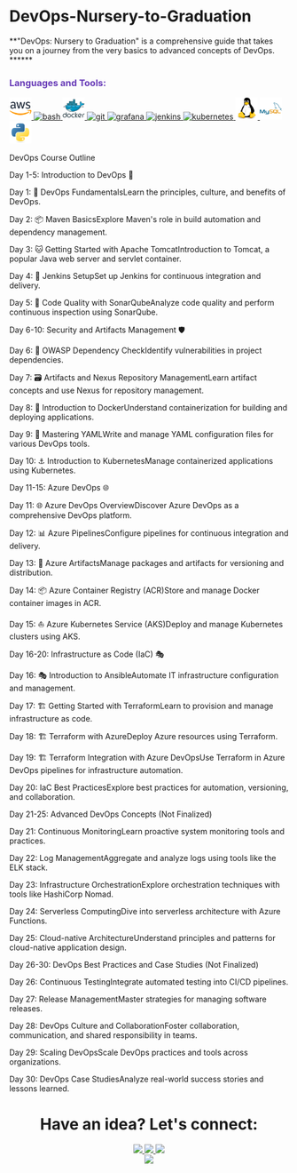 # DevOps-Nursery-to-Graduation
**"DevOps: Nursery to Graduation" is a comprehensive guide that takes you on a journey from the very basics to advanced concepts of DevOps. ******
  <h3 align="left" style="color: #673AB7;">Languages and Tools:</h3>
<p align="left">
  <a href="https://aws.amazon.com" target="_blank" rel="noreferrer"> 
    <img src="https://raw.githubusercontent.com/devicons/devicon/master/icons/amazonwebservices/amazonwebservices-original-wordmark.svg" alt="aws" width="40" height="40"/> 
  </a> 
  <a href="https://www.gnu.org/software/bash/" target="_blank" rel="noreferrer"> 
    <img src="https://www.vectorlogo.zone/logos/gnu_bash/gnu_bash-icon.svg" alt="bash" width="40" height="40"/> 
  </a> 
  <a href="https://www.docker.com/" target="_blank" rel="noreferrer"> 
    <img src="https://raw.githubusercontent.com/devicons/devicon/master/icons/docker/docker-original-wordmark.svg" alt="docker" width="40" height="40"/> 
  </a> 
  <a href="https://git-scm.com/" target="_blank" rel="noreferrer"> 
    <img src="https://www.vectorlogo.zone/logos/git-scm/git-scm-icon.svg" alt="git" width="40" height="40"/> 
  </a> 
  <a href="https://grafana.com" target="_blank" rel="noreferrer"> 
    <img src="https://www.vectorlogo.zone/logos/grafana/grafana-icon.svg" alt="grafana" width="40" height="40"/> 
  </a> 
  <a href="https://www.jenkins.io" target="_blank" rel="noreferrer"> 
    <img src="https://www.vectorlogo.zone/logos/jenkins/jenkins-icon.svg" alt="jenkins" width="40" height="40"/> 
  </a> 
  <a href="https://kubernetes.io" target="_blank" rel="noreferrer"> 
    <img src="https://www.vectorlogo.zone/logos/kubernetes/kubernetes-icon.svg" alt="kubernetes" width="40" height="40"/> 
  </a> 
  <a href="https://www.linux.org/" target="_blank" rel="noreferrer"> 
    <img src="https://raw.githubusercontent.com/devicons/devicon/master/icons/linux/linux-original.svg" alt="linux" width="40" height="40"/> 
  </a> 
  <a href="https://www.mysql.com/" target="_blank" rel="noreferrer"> 
    <img src="https://raw.githubusercontent.com/devicons/devicon/master/icons/mysql/mysql-original-wordmark.svg" alt="mysql" width="40" height="40"/> 
  </a> 
  <a href="https://www.python.org" target="_blank" rel="noreferrer"> 
    <img src="https://raw.githubusercontent.com/devicons/devicon/master/icons/python/python-original.svg" alt="python" width="40" height="40"/> 
  </a> 
</p>
DevOps Course Outline

Day 1-5: Introduction to DevOps 🔄

Day 1: 🔄 DevOps FundamentalsLearn the principles, culture, and benefits of DevOps.

Day 2: 📦 Maven BasicsExplore Maven's role in build automation and dependency management.

Day 3: 🐱 Getting Started with Apache TomcatIntroduction to Tomcat, a popular Java web server and servlet container.

Day 4: 🚀 Jenkins SetupSet up Jenkins for continuous integration and delivery.

Day 5: 🎯 Code Quality with SonarQubeAnalyze code quality and perform continuous inspection using SonarQube.

Day 6-10: Security and Artifacts Management 🛡️

Day 6: 🧪 OWASP Dependency CheckIdentify vulnerabilities in project dependencies.

Day 7: 🗃️ Artifacts and Nexus Repository ManagementLearn artifact concepts and use Nexus for repository management.

Day 8: 🐳 Introduction to DockerUnderstand containerization for building and deploying applications.

Day 9: 📄 Mastering YAMLWrite and manage YAML configuration files for various DevOps tools.

Day 10: ⚓ Introduction to KubernetesManage containerized applications using Kubernetes.

Day 11-15: Azure DevOps 🌐

Day 11: 🌐 Azure DevOps OverviewDiscover Azure DevOps as a comprehensive DevOps platform.

Day 12: 📊 Azure PipelinesConfigure pipelines for continuous integration and delivery.

Day 13: 🎨 Azure ArtifactsManage packages and artifacts for versioning and distribution.

Day 14: 📦 Azure Container Registry (ACR)Store and manage Docker container images in ACR.

Day 15: ⛵ Azure Kubernetes Service (AKS)Deploy and manage Kubernetes clusters using AKS.

Day 16-20: Infrastructure as Code (IaC) 🎭

Day 16: 🎭 Introduction to AnsibleAutomate IT infrastructure configuration and management.

Day 17: 🏗️ Getting Started with TerraformLearn to provision and manage infrastructure as code.

Day 18: 🏗️ Terraform with AzureDeploy Azure resources using Terraform.

Day 19: 🏗️ Terraform Integration with Azure DevOpsUse Terraform in Azure DevOps pipelines for infrastructure automation.

Day 20: IaC Best PracticesExplore best practices for automation, versioning, and collaboration.

Day 21-25: Advanced DevOps Concepts (Not Finalized)

Day 21: Continuous MonitoringLearn proactive system monitoring tools and practices.

Day 22: Log ManagementAggregate and analyze logs using tools like the ELK stack.

Day 23: Infrastructure OrchestrationExplore orchestration techniques with tools like HashiCorp Nomad.

Day 24: Serverless ComputingDive into serverless architecture with Azure Functions.

Day 25: Cloud-native ArchitectureUnderstand principles and patterns for cloud-native application design.

Day 26-30: DevOps Best Practices and Case Studies (Not Finalized)

Day 26: Continuous TestingIntegrate automated testing into CI/CD pipelines.

Day 27: Release ManagementMaster strategies for managing software releases.

Day 28: DevOps Culture and CollaborationFoster collaboration, communication, and shared responsibility in teams.

Day 29: Scaling DevOpsScale DevOps practices and tools across organizations.

Day 30: DevOps Case StudiesAnalyze real-world success stories and lessons learned.

<h1 align="center" >Have an idea? Let's connect:</h1>

<div align="center" gap="20px">
<a href="https://www.linkedin.com/in/tulasikumarsahu/">
<img width="70px" src="https://img.shields.io/badge/-%2312100E.svg?&logo=linkedin&logoColor=white" />
</a>

<a href="https://hashnode.com/@CloudCraft-with-TK">
<img  width="70px" src="https://img.shields.io/badge/-%2312100E.svg?&logo=hashnoad&logoColor=white" />
</a>

<a href="https://github.com/Tks-Devops">
<img  width="70px" src="https://img.shields.io/badge/-%2312100E.svg?&logo=github&logoColor=white" />
</a>
</div>

<div align="center" gap="20px">
<a href="https://www.youtube.com/@DevOpsAlchemy">
<img  width="70px" src="https://img.shields.io/badge/-%2312100E.svg?&logo=youtube&logoColor=white" />
</a>
</div>

